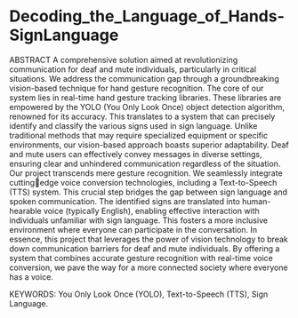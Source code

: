 # Decoding_the_Language_of_Hands-SignLanguage


ABSTRACT
A comprehensive solution aimed at revolutionizing communication for deaf and 
mute individuals, particularly in critical situations. We address the communication gap 
through a groundbreaking vision-based technique for hand gesture recognition. The core 
of our system lies in real-time hand gesture tracking libraries. These libraries are 
empowered by the YOLO (You Only Look Once) object detection algorithm, renowned 
for its accuracy. This translates to a system that can precisely identify and classify the 
various signs used in sign language. Unlike traditional methods that may require 
specialized equipment or specific environments, our vision-based approach boasts 
superior adaptability. Deaf and mute users can effectively convey messages in diverse 
settings, ensuring clear and unhindered communication regardless of the situation.
Our project transcends mere gesture recognition. We seamlessly integrate cuttingedge voice conversion technologies, including a Text-to-Speech (TTS) system. This 
crucial step bridges the gap between sign language and spoken communication. The 
identified signs are translated into human-hearable voice (typically English), enabling 
effective interaction with individuals unfamiliar with sign language. This fosters a more 
inclusive environment where everyone can participate in the conversation. In essence, 
this project that leverages the power of vision technology to break down communication 
barriers for deaf and mute individuals. By offering a system that combines accurate 
gesture recognition with real-time voice conversion, we pave the way for a more 
connected society where everyone has a voice.

KEYWORDS: You Only Look Once (YOLO), Text-to-Speech (TTS), Sign Language.
